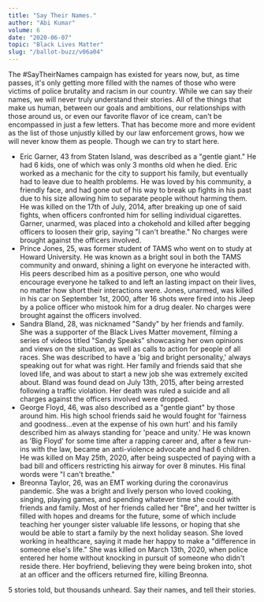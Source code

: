 ```yaml
---
title: "Say Their Names."
author: "Abi Kumar"
volume: 6
date: "2020-06-07"
topic: "Black Lives Matter"
slug: "/ballot-buzz/v06a04"
---
```


The #SayTheirNames campaign has existed for years now, but, as time passes, it's only getting more filled with the names of those who were victims of police brutality and racism in our country. While we can say their names, we will never truly understand their stories. All of the things that make us human, between our goals and ambitions, our relationships with those around us, or even our favorite flavor of ice cream, can't be encompassed in just a few letters. That has become more and more evident as the list of those unjustly killed by our law enforcement grows, how we will never know them as people. Though we can try to start here.

* Eric Garner, 43 from Staten Island, was described as a "gentle giant." He had 6 kids, one of which was only 3 months old when he died. Eric worked as a mechanic for the city to support his family, but eventually had to leave due to health problems. He was loved by his community, a friendly face, and had gone out of his way to break up fights in his past due to his size allowing him to separate people without harming them. He was killed on the 17th of July, 2014, after breaking up one of said fights, when officers confronted him for selling individual cigarettes. Garner, unarmed, was placed into a chokehold and killed after begging officers to loosen their grip, saying "I can't breathe." No charges were brought against the officers involved.
* Prince Jones, 25, was former student of TAMS who went on to study at Howard University. He was known as a bright soul in both the TAMS community and onward, shining a light on everyone he interacted with. His peers described him as a positive person, one who would encourage everyone he talked to and left an lasting impact on their lives, no matter how short their interactions were. Jones, unarmed, was killed in his car on September 1st, 2000, after 16 shots were fired into his Jeep by a police officer who mistook him for a drug dealer. No charges were brought against the officers involved.
* Sandra Bland, 28, was nicknamed "Sandy" by her friends and family. She was a supporter of the Black Lives Matter movement, filming a series of videos titled "Sandy Speaks" showcasing her own opinions and views on the situation, as well as calls to action for people of all races. She was described to have a 'big and bright personality,' always speaking out for what was right. Her family and friends said that she loved life, and was about to start a new job she was extremely excited about. Bland was found dead on July 13th, 2015, after being arrested following a traffic violation. Her death was ruled a suicide and all charges against the officers involved were dropped.
* George Floyd, 46, was also described as a "gentle giant" by those around him. His high school friends said he would fought for 'fairness and goodness...even at the expense of his own hurt' and his family described him as always standing for 'peace and unity.' He was known as 'Big Floyd' for some time after a rapping career and, after a few run-ins with the law, became an anti-violence advocate and had 6 children. He was killed on May 25th, 2020, after being suspected of paying with a bad bill and officers restricting his airway for over 8 minutes. His final words were "I can't breathe."
* Breonna Taylor, 26, was an EMT working during the coronavirus pandemic. She was a bright and lively person who loved cooking, singing, playing games, and spending whatever time she could with friends and family. Most of her friends called her "Bre", and her twitter is filled with hopes and dreams for the future, some of which include teaching her younger sister valuable life lessons, or hoping that she would be able to start a family by the next holiday season. She loved working in healthcare, saying it made her happy to make a "difference in someone else's life." She was killed on March 13th, 2020, when police entered her home without knocking in pursuit of someone who didn't reside there. Her boyfriend, believing they were being broken into, shot at an officer and the officers returned fire, killing Breonna.

5 stories told, but thousands unheard. Say their names, and tell their stories.